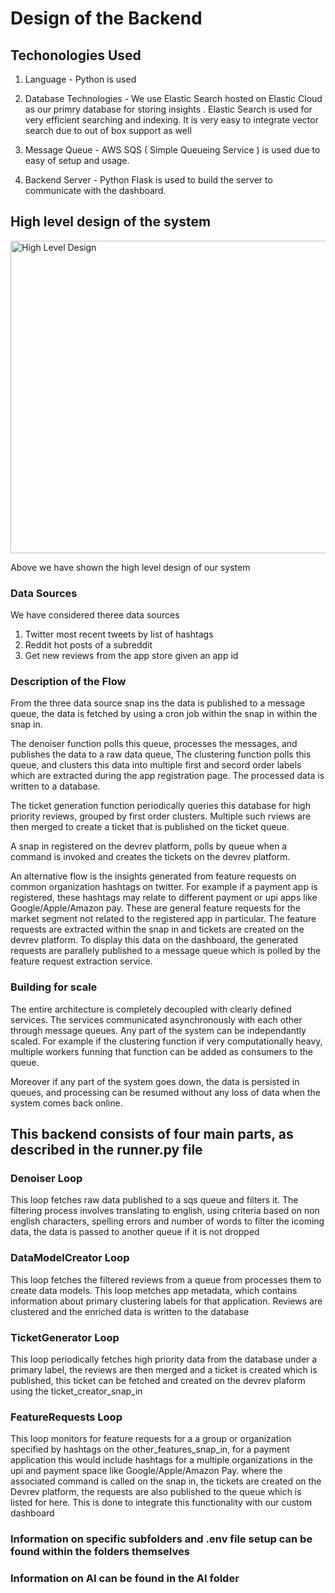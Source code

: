 # Design of the Backend

## Techonologies Used

1. Language - Python is used

2. Database Technologies - We use Elastic Search hosted on Elastic Cloud as our primry database for storing insights
. Elastic Search is used for very efficient searching and indexing. It is very easy to integrate vector search due to out of box support as well

3. Message Queue - AWS SQS ( Simple Queueing Service ) is used due to easy of setup and usage.

4. Backend Server - Python Flask is used to build the server to communicate with the dashboard.

## High level design of the system

<img src="https://drive.google.com/uc?export=view&id=1AbWcm4bx-gig3hXsFgmTIDbyyuIVdip_" alt="High Level Design" width="600" height="500">

Above we have shown the high level design of our system

### Data Sources
We have considered theree data sources
1. Twitter most recent tweets by list of hashtags
2. Reddit hot posts of a subreddit
3. Get new reviews from the app store given an app id


### Description of the Flow
From the three data source snap ins the data is published to a message queue, the data is fetched by using a cron job within the snap in within the snap in.

The denoiser function polls this queue, processes the messages, and publishes the data to a raw data queue,
The clustering function polls this queue, and clusters this data into multiple first and secord order labels which are extracted during the app registration page. The processed data is written to a database.

The ticket generation function periodically queries this database for high priority reviews, grouped by first order clusters. Multiple such rviews are then merged to create a ticket that is published on the ticket queue.

A snap in registered on the devrev platform, polls by queue when a command is invoked and creates the tickets on the devrev platform.

An alternative flow is the insights generated from feature requests on common organization hashtags on twitter. For example if a payment app is registered, these hashtags may relate to different payment or upi apps like Google/Apple/Amazon pay. These are general feature requests for the market segment not related to the registered app in particular. The feature requests are extracted within the snap in and tickets are created on the devrev platform. 
To display this data on the dashboard, the generated requests are parallely published to a message queue which is polled by the feature request extraction service.

### Building for scale

The entire architecture is completely decoupled with clearly defined services. The services communicated asynchronously with each other through message queues. Any part of the system can be independantly scaled. For example if the clustering function if very computationally heavy, multiple workers funning that function can be added as consumers to the queue. 

Moreover if any part of the system goes down, the data is persisted in queues, and processing can be resumed without any loss of data when the system comes back online.


## This backend consists of four main parts, as described in the runner.py file

### Denoiser Loop

This loop fetches raw data published to a sqs queue and filters it.
The filtering process involves translating to english, using criteria based on non english characters, spelling errors and number of words to filter the icoming data, the data is passed to another queue if it is not dropped

### DataModelCreator Loop

This loop fetches the filtered reviews from a queue from processes them to create data models. This loop
metches app metadata, which contains information about primary clustering labels for that application. Reviews are
clustered and the enriched data is written to the database

### TicketGenerator Loop

This loop periodically fetches high priority data from the database under a primary label, the reviews are then merged and a ticket is created which is published, this ticket can be fetched and created on the devrev plaform
using the ticket_creator_snap_in

### FeatureRequests Loop

This loop monitors for feature requests for a a group or organization specified by hashtags on the other_features_snap_in, for a payment application this would include hashtags for a multiple organizations in the upi and payment space like Google/Apple/Amazon Pay. where the associated command is called on the snap in, the tickets are created on the Devrev platform, the requests are also published to the queue which is listed for here.
This is done to integrate this functionality with our custom dashboard

### Information on specific subfolders and .env file setup can be found within the folders themselves
### Information on AI can be found in the AI folder